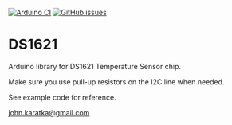 [![Arduino CI](https://github.com/John-Karatka/DS1621/workflows/Arduino_CI/badge.svg)](https://github.com/marketplace/actions/Arduino_CI)
[![GitHub issues](https://img.shields.io/github/issues/John-Karatka/DS1621.svg)](https://github.com/John-Karatka/DS1621/issues)

# DS1621
Arduino library for DS1621 Temperature Sensor chip.

Make sure you use pull-up resistors on the I2C line when needed.

See example code for reference.

john.karatka@gmail.com
